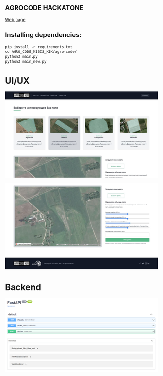 ## AGROCODE HACKATONE
[Web page](http://20.120.103.10/)
## Installing dependencies:
```
pip install -r requirements.txt 
cd AGRO_CODE_MISIS_KIK/agro-code/
python3 main.py
python3 main_new.py
```

# UI/UX
![UI_1](https://github.com/Mapk58/agro-code/blob/main/Media/photo_2021-11-21_13-56-15.jpg)

![UI_2](https://github.com/Mapk58/agro-code/blob/main/Media/photo_2021-11-21_15-13-30.jpg)


# Backend
![Backend](https://github.com/Mapk58/agro-code/blob/main/Media/image_2021-11-21_14-54-23.png)
